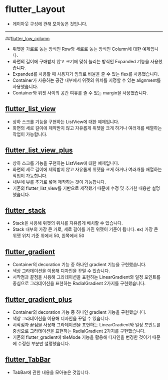# flutter_Layout

- 레이아웃 구성에 관해 모아놓은 것입니다.

-------------------------

##[flutter_low_column](https://github.com/OOGEE/Flutter/tree/master/flutter_Layout/flutter_low_column)

- 위젯을 가로로 놓는 방식인 Row와 세로로 놓는 방식인 Column에 대한 예제입니다.
- 화면의 길이에 구애받지 않고 크기에 맞춰 늘리는 방식인 Expanded 기능을 사용했습니다.
- Expanded를 사용할 때 사용자가 임의로 비율을 줄 수 있는 flex를 사용했습니다.
- Container가 사용하는 공간 내부에서 위젯의 위치를 지정할 수 있는 alignment를 사용했습니다.
- Container와 위젯 사이의 공간 여유를 줄 수 있는 margin을 사용했습니다.

## [flutter_list_view](https://github.com/OOGEE/Flutter/tree/master/flutter_Layout/flutter_list_view)

- 상하 스크롤 기능을 구현하는 ListView에 대한 예제입니다.
- 화면의 세로 길이에 제약받지 않고 자유롭게 위젯을 크게 하거나 여러개를 배열하는 작업이 가능합니다.

## [flutter_list_view_plus](https://github.com/OOGEE/Flutter/tree/master/flutter_Layout/flutter_list_view_plus)

- 상하 스크롤 기능을 구현하는 ListView에 대한 예제입니다.
- 화면의 세로 길이에 제약받지 않고 자유롭게 위젯을 크게 하거나 여러개를 배열하는 작업이 가능합니다.
- 내부에 뷰를 추가로 넣어 제작하는 것이 가능합니다.
- 기존의 flutter_list_view를 기반으로 제작했기 때문에 수정 및 추가한 내용만 설명했습니다.

## [flutter_stack](https://github.com/OOGEE/Flutter/tree/master/flutter_Layout/flutter_stack)

- Stack을 사용해 위젯의 위치를 자유롭게 배치할 수 있습니다.
- Stack 내부의 가장 큰 가로, 세로 길이를 가진 위젯이 기준이 됩니다. ex) 가장 큰 위젯 위치 기준 위에서 50, 왼쪽에서 50

## [flutter_gradient](https://github.com/OOGEE/Flutter/tree/master/flutter_Layout/flutter_gradient)

- Container의 decoration 기능 중 하나인 gradient 기능을 구현했습니다.
- 색상 그라데이션을 이용해 디자인을 꾸밀 수 있습니다.
- 시작점과 끝점을 사용해 그라데이션을 표현하는 LinearGradient와 일정 포인트를 중심으로 그라데이션을 표현하는 RadialGradient 2가지를 구현했습니다.

## [flutter_gradient_plus](https://github.com/OOGEE/Flutter/tree/master/flutter_Layout/flutter_gradient_plus)

- Container의 decoration 기능 중 하나인 gradient 기능을 구현했습니다.
- 색상 그라데이션을 이용해 디자인을 꾸밀 수 있습니다.
- 시작점과 끝점을 사용해 그라데이션을 표현하는 LinearGradient와 일정 포인트를 중심으로 그라데이션을 표현하는 RadialGradient 2가지를 구현했습니다.
- 기존의 flutter_gradient에 tileMode 기능을 활용해 디자인을 변경한 것이기 때문에 수정한 부분만 설명했습니다.

## [flutter_TabBar](https://github.com/OOGEE/Flutter/tree/master/flutter_Layout/flutter_TabBar)

- TabBar에 관한 내용을 모아놓은 것입니다.